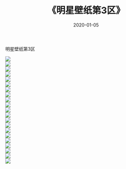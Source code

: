 ﻿---
layout: post
title:  《明星壁纸第3区》
date:   2020-01-05
img: http://img.660000.xyz/Sharelink/壁纸/明星壁纸/000-3.jpg
categories: [美女, 清纯, 唯美]
---

明星壁纸第3区

  ![](http://img.660000.xyz/Sharelink/壁纸/明星壁纸/063.jpg) <br> ![](http://img.660000.xyz/Sharelink/壁纸/明星壁纸/064.jpg) <br> ![](http://img.660000.xyz/Sharelink/壁纸/明星壁纸/065.jpg) <br> ![](http://img.660000.xyz/Sharelink/壁纸/明星壁纸/066.jpg) <br> ![](http://img.660000.xyz/Sharelink/壁纸/明星壁纸/067.jpg) <br> ![](http://img.660000.xyz/Sharelink/壁纸/明星壁纸/068.jpg) <br> ![](http://img.660000.xyz/Sharelink/壁纸/明星壁纸/069.jpg) <br> ![](http://img.660000.xyz/Sharelink/壁纸/明星壁纸/070.jpg) <br> ![](http://img.660000.xyz/Sharelink/壁纸/明星壁纸/071.jpg) <br> ![](http://img.660000.xyz/Sharelink/壁纸/明星壁纸/072.jpg) <br> ![](http://img.660000.xyz/Sharelink/壁纸/明星壁纸/073.jpg) <br> ![](http://img.660000.xyz/Sharelink/壁纸/明星壁纸/074.jpg) <br> ![](http://img.660000.xyz/Sharelink/壁纸/明星壁纸/075.jpg) <br> ![](http://img.660000.xyz/Sharelink/壁纸/明星壁纸/076.jpg) <br> ![](http://img.660000.xyz/Sharelink/壁纸/明星壁纸/077.jpg) <br> ![](http://img.660000.xyz/Sharelink/壁纸/明星壁纸/078.jpg) <br> ![](http://img.660000.xyz/Sharelink/壁纸/明星壁纸/079.jpg) <br> ![](http://img.660000.xyz/Sharelink/壁纸/明星壁纸/080.jpg) <br> ![](http://img.660000.xyz/Sharelink/壁纸/明星壁纸/081.jpg) <br> ![](http://img.660000.xyz/Sharelink/壁纸/明星壁纸/082.jpg) <br> ![](http://img.660000.xyz/Sharelink/壁纸/明星壁纸/083.jpg) <br>